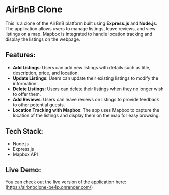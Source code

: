 # AirBnB Clone

This is a clone of the AirBnB platform built using **Express.js** and **Node.js**. The application allows users to manage listings, leave reviews, and view listings on a map. Mapbox is integrated to handle location tracking and display the listings on the webpage.

## Features:
- **Add Listings**: Users can add new listings with details such as title, description, price, and location.
- **Update Listings**: Users can update their existing listings to modify the information.
- **Delete Listings**: Users can delete their listings when they no longer wish to offer them.
- **Add Reviews**: Users can leave reviews on listings to provide feedback to other potential guests.
- **Location Tracking with Mapbox**: The app uses Mapbox to capture the location of the listings and display them on the map for easy browsing.

## Tech Stack:
- Node.js
- Express.js
- Mapbox API

## Live Demo:
You can check out the live version of the application here:  
(https://airbnbclone-be4p.onrender.com/)
